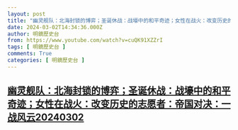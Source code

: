 ```yaml
---
layout: post
title: "幽灵舰队：北海封锁的博弈；圣诞休战：战壕中的和平奇迹；女性在战火：改变历史的志愿者：帝国对决：一战风云20240302"
date: 2024-03-02T14:34:36.000Z
author: 明鏡歷史台
from: https://www.youtube.com/watch?v=cuQK91XZZrI
tags: [ 明鏡歷史台 ]
comments: True
categories: [ 明鏡歷史台 ]
---
```

<!--1709390076000-->
[幽灵舰队：北海封锁的博弈；圣诞休战：战壕中的和平奇迹；女性在战火：改变历史的志愿者：帝国对决：一战风云20240302](https://www.youtube.com/watch?v=cuQK91XZZrI)
------

<div>

</div>
